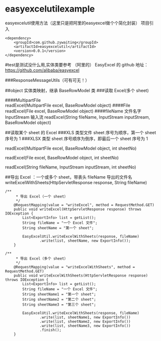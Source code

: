 # easyexcelutilexample
easyexcelutil使用方法（这里只是把阿里的easyexcel做个个简化封装）
项目引入
````
<dependency>
    <groupId>com.github.zywaiting</groupId>
    <artifactId>easyexcelutil</artifactId>
    <version>0.0.1</version>
</dependency>
````
#test是测试没什么用,实体类要参考
（阿里的）
EasyExcel 的 github 地址： 
https://github.com/alibaba/easyexcel


###ResponseMessageUtils（可有可无！）

##object 实体类映射，继承 BaseRowModel 类
###读取 Excel(多个 sheet)

####MultipartFile  
readExcel(MultipartFile excel, BaseRowModel object)
####File
readExcel(File excel, BaseRowModel object)
####fileName 文件名字 InputStream 输入流
readExcel(String fileName, InputStream inputStream, BaseRowModel object)

##读取某个 sheet 的 Excel
###XLS 类型文件 sheet 序号为顺序，第一个 sheet 序号为 1
###XLSX 类型 sheet 序号顺序为倒序，即最后一个 sheet 序号为 1

readExcel(MultipartFile excel, BaseRowModel object, int sheetNo)

readExcel(File excel, BaseRowModel object, int sheetNo)

readExcel(String fileName, InputStream inputStream, int sheetNo)


##导出 Excel ：一个或多个 sheet，带表头
fileName  导出的文件名
writeExcelWithSheets(HttpServletResponse response, String fileName)

````
/**
     * 导出 Excel（一个 sheet）
     */
    @RequestMapping(value = "writeExcel", method = RequestMethod.GET)
    public void writeExcel(HttpServletResponse response) throws IOException {
        List<ExportInfo> list = getList();
        String fileName = "一个 Excel 文件";
        String sheetName = "第一个 sheet";

        EasyExcelUtil.writeExcelWithSheets(response, fileName)
                .write(list, sheetName, new ExportInfo());
    }

````

````
/**
     * 导出 Excel（多个 sheet）
     */
    @RequestMapping(value = "writeExcelWithSheets", method = RequestMethod.GET)
    public void writeExcelWithSheets(HttpServletResponse response) throws IOException {
        List<ExportInfo> list = getList();
        String fileName = "一个 Excel 文件";
        String sheetName1 = "第一个 sheet";
        String sheetName2 = "第二个 sheet";
        String sheetName3 = "第三个 sheet";

        EasyExcelUtil.writeExcelWithSheets(response, fileName)
                .write(list, sheetName1, new ExportInfo())
                .write(list, sheetName2, new ExportInfo())
                .write(list, sheetName3, new ExportInfo())
                .finish();
    }
````



